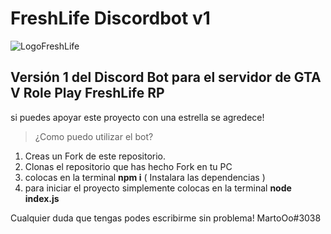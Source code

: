 # FreshLife Discordbot v1
![LogoFreshLife](https://user-images.githubusercontent.com/72240950/195969197-4f51e5fe-41de-434a-8a66-9470c973ec17.png)

## Versión 1 del Discord Bot para el servidor de GTA V Role Play FreshLife RP

si puedes apoyar este proyecto con una estrella se agredece!

> ¿Como puedo utilizar el bot?

1. Creas un Fork de este repositorio.
2. Clonas el repositorio que has hecho Fork en tu PC
3. colocas en la terminal __**npm i**__ ( Instalara las dependencias )
4. para iniciar el proyecto simplemente colocas en la terminal **__node index.js__**

Cualquier duda que tengas podes escribirme sin problema! MartoOo#3038
